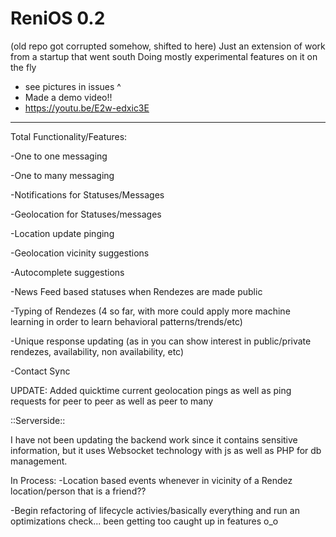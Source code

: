 # ReniOS 0.2
(old repo got corrupted somehow, shifted to here)
Just an extension of work from a startup that went south
Doing mostly experimental features on it on the fly

- see pictures in issues ^
- Made a demo video!!
- https://youtu.be/E2w-edxic3E
-----------------------------------

Total Functionality/Features:

-One to one messaging

-One to many messaging 

-Notifications for Statuses/Messages

-Geolocation for Statuses/messages

-Location update pinging

-Geolocation vicinity suggestions

-Autocomplete suggestions

-News Feed based statuses when Rendezes are made public

-Typing of Rendezes (4 so far, with more could apply more machine learning in order to learn behavioral patterns/trends/etc)

-Unique response updating (as in you can show interest in public/private rendezes, availability, non availability, etc)

-Contact Sync


UPDATE:
Added quicktime current geolocation pings as well as ping requests for peer to peer as well as peer to many 



::Serverside::

I have not been updating the backend work since it contains sensitive information, but it uses Websocket technology with js as well as PHP for db management.


In Process:
-Location based events whenever in vicinity of a Rendez location/person that is a friend??

-Begin refactoring of lifecycle activies/basically everything and run an optimizations check... been getting too caught up in features o_o

